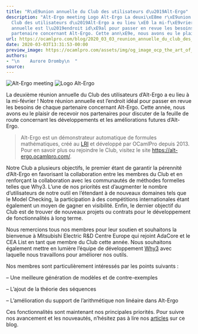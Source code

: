 ```yaml
---
title: "R\xE9union annuelle du Club des utilisateurs d\u2019Alt-Ergo"
description: "Alt-Ergo meeting Logo Alt-Ergo La deuxi\xE8me r\xE9union annuelle du
  Club des utilisateurs d\u2019Alt-Ergo a eu lieu \xE0 la mi-f\xE9vrier ! Notre r\xE9union
  annuelle est l\u2019endroit id\xE9al pour passer en revue les besoins de chaque
  partenaire concernant Alt-Ergo. Cette ann\xE9e, nous avons eu le plaisir de recevo..."
url: https://ocamlpro.com/blog/2020_03_03_reunion_annuelle_du_club_des_utilisateurs_dalt_ergo
date: 2020-03-03T13:31:53-00:00
preview_image: https://ocamlpro.com/assets/img/og_image_ocp_the_art_of_prog.png
authors:
- "\n    Aurore Dromby\n  "
source:
---
```


<p><img src="https://ocamlpro.com/blog/assets/img/altergo-meeting.jpeg" alt="Alt-Ergo meeting">
<img src="https://ocamlpro.com/assets/img/logo_altergo.png" alt="Logo Alt-Ergo"></p>
<p>La deuxième réunion annuelle du Club des utilisateurs d’Alt-Ergo a eu lieu à la mi-février ! Notre réunion annuelle est l’endroit idéal pour passer en revue les besoins de chaque partenaire concernant Alt-Ergo. Cette année, nous avons eu le plaisir de recevoir nos partenaires pour discuter de la feuille de route concernant les développements et les améliorations futures d’Alt-Ergo.</p>
<blockquote>
<p>Alt-Ergo est un démonstrateur automatique de formules mathématiques, créé au <a href="https://www.lri.fr/">LRI</a> et développé par OCamlPro depuis 2013. Pour en savoir plus ou rejoindre le Club, visitez le site <a href="https://alt-ergo.ocamlpro.com">https://alt-ergo.ocamlpro.com/</a>.</p>
</blockquote>
<p>Notre Club a plusieurs objectifs, le premier étant de garantir la pérennité d’Alt-Ergo en favorisant la collaboration entre les membres du Club et en renforçant la collaboration avec les communautés de méthodes formelles telles que Why3. L’une de nos priorités est d’augmenter le nombre d’utilisateurs de notre outil en l’étendant à de nouveaux domaines tels que le Model Checking, la participation à des compétitions internationales étant également un moyen de gagner en visibilité. Enfin, le dernier objectif du Club est de trouver de nouveaux projets ou contrats pour le développement de fonctionnalités à long terme.</p>
<p>Nous remercions tous nos membres pour leur soutien et souhaitons la bienvenue à Mitsubishi Electric R&amp;D Centre Europe qui rejoint AdaCore et le CEA List en tant que membre du Club cette année. Nous souhaitons également mettre en lumière l’équipe de développement <a href="http://why3.lri.fr/">Why3</a> avec laquelle nous travaillons pour améliorer nos outils.</p>
<p>Nos membres sont particulièrement intéressés par les points suivants :</p>
<p>– Une meilleure génération de modèles et de contre-exemples</p>
<p>– L’ajout de la théorie des séquences</p>
<p>– L’amélioration du support de l’arithmétique non linéaire dans Alt-Ergo</p>
<p>Ces fonctionnalités sont maintenant nos principales priorités. Pour suivre nos avancement et les nouveautés, n’hésitez pas à lire nos <a href="https://ocamlpro.com/blog/category/formal_methods">articles</a> sur ce blog.</p>

